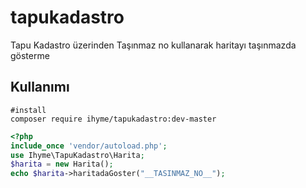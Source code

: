 # tapukadastro
Tapu Kadastro üzerinden Taşınmaz no kullanarak haritayı taşınmazda gösterme
## Kullanımı
```
#install
composer require ihyme/tapukadastro:dev-master
``` 

```php
<?php
include_once 'vendor/autoload.php';
use Ihyme\TapuKadastro\Harita;
$harita = new Harita();
echo $harita->haritadaGoster("__TASINMAZ_NO__");

 ```
